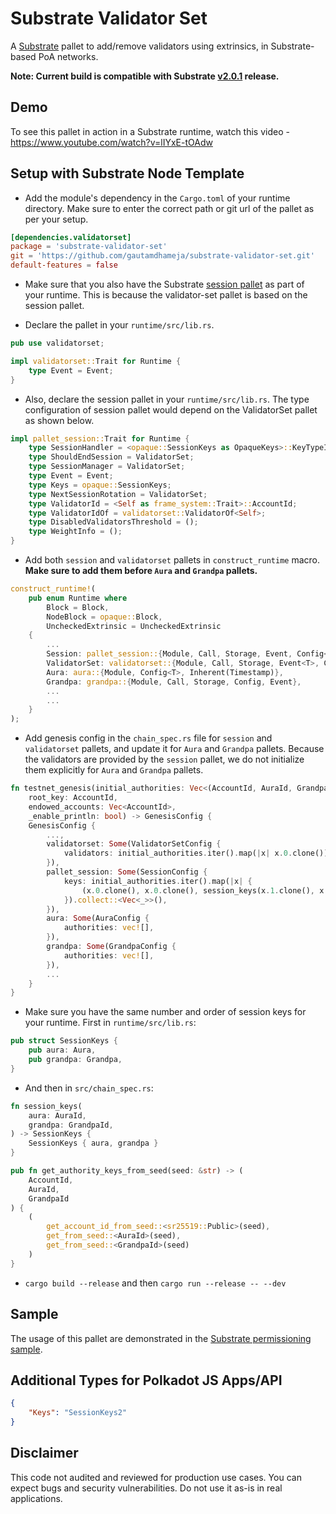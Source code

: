 # Substrate Validator Set

A [Substrate](https://github.com/paritytech/substrate/) pallet to add/remove validators using
extrinsics, in Substrate-based PoA networks.

**Note: Current build is compatible with Substrate
[v2.0.1](https://github.com/paritytech/substrate/releases/tag/v2.0.1) release.**

## Demo

To see this pallet in action in a Substrate runtime, watch this video -
https://www.youtube.com/watch?v=lIYxE-tOAdw

## Setup with Substrate Node Template

-   Add the module's dependency in the `Cargo.toml` of your runtime directory. Make sure to enter
    the correct path or git url of the pallet as per your setup.

```toml
[dependencies.validatorset]
package = 'substrate-validator-set'
git = 'https://github.com/gautamdhameja/substrate-validator-set.git'
default-features = false
```

-   Make sure that you also have the Substrate
    [session pallet](https://github.com/paritytech/substrate/tree/master/frame/session) as part of
    your runtime. This is because the validator-set pallet is based on the session pallet.

-   Declare the pallet in your `runtime/src/lib.rs`.

```rust
pub use validatorset;

impl validatorset::Trait for Runtime {
	type Event = Event;
}
```

-   Also, declare the session pallet in your `runtime/src/lib.rs`. The type configuration of session
    pallet would depend on the ValidatorSet pallet as shown below.

```rust
impl pallet_session::Trait for Runtime {
	type SessionHandler = <opaque::SessionKeys as OpaqueKeys>::KeyTypeIdProviders;
	type ShouldEndSession = ValidatorSet;
	type SessionManager = ValidatorSet;
	type Event = Event;
	type Keys = opaque::SessionKeys;
	type NextSessionRotation = ValidatorSet;
	type ValidatorId = <Self as frame_system::Trait>::AccountId;
	type ValidatorIdOf = validatorset::ValidatorOf<Self>;
	type DisabledValidatorsThreshold = ();
	type WeightInfo = ();
}
```

-   Add both `session` and `validatorset` pallets in `construct_runtime` macro. **Make sure to add
    them before `Aura` and `Grandpa` pallets.**

```rust
construct_runtime!(
	pub enum Runtime where
		Block = Block,
		NodeBlock = opaque::Block,
		UncheckedExtrinsic = UncheckedExtrinsic
	{
		...
		Session: pallet_session::{Module, Call, Storage, Event, Config<T>},
		ValidatorSet: validatorset::{Module, Call, Storage, Event<T>, Config<T>},
		Aura: aura::{Module, Config<T>, Inherent(Timestamp)},
		Grandpa: grandpa::{Module, Call, Storage, Config, Event},
        ...
        ...
	}
);
```

-   Add genesis config in the `chain_spec.rs` file for `session` and `validatorset` pallets, and
    update it for `Aura` and `Grandpa` pallets. Because the validators are provided by the `session`
    pallet, we do not initialize them explicitly for `Aura` and `Grandpa` pallets.

```rust
fn testnet_genesis(initial_authorities: Vec<(AccountId, AuraId, GrandpaId)>,
	root_key: AccountId,
	endowed_accounts: Vec<AccountId>,
	_enable_println: bool) -> GenesisConfig {
	GenesisConfig {
		...,
		validatorset: Some(ValidatorSetConfig {
			validators: initial_authorities.iter().map(|x| x.0.clone()).collect::<Vec<_>>(),
		}),
		pallet_session: Some(SessionConfig {
			keys: initial_authorities.iter().map(|x| {
				(x.0.clone(), x.0.clone(), session_keys(x.1.clone(), x.2.clone()))
			}).collect::<Vec<_>>(),
		}),
		aura: Some(AuraConfig {
			authorities: vec![],
		}),
		grandpa: Some(GrandpaConfig {
			authorities: vec![],
		}),
		...
	}
}
```

-   Make sure you have the same number and order of session keys for your runtime. First in
    `runtime/src/lib.rs`:

```rust
pub struct SessionKeys {
	pub aura: Aura,
	pub grandpa: Grandpa,
}
```

-   And then in `src/chain_spec.rs`:

```rust
fn session_keys(
	aura: AuraId,
	grandpa: GrandpaId,
) -> SessionKeys {
	SessionKeys { aura, grandpa }
}

pub fn get_authority_keys_from_seed(seed: &str) -> (
	AccountId,
	AuraId,
	GrandpaId
) {
	(
		get_account_id_from_seed::<sr25519::Public>(seed),
		get_from_seed::<AuraId>(seed),
		get_from_seed::<GrandpaId>(seed)
	)
}
```

-   `cargo build --release` and then `cargo run --release -- --dev`

## Sample

The usage of this pallet are demonstrated in the
[Substrate permissioning sample](https://github.com/gautamdhameja/substrate-permissioning).

## Additional Types for Polkadot JS Apps/API

```json
{
	"Keys": "SessionKeys2"
}
```

## Disclaimer

This code not audited and reviewed for production use cases. You can expect bugs and security
vulnerabilities. Do not use it as-is in real applications.
